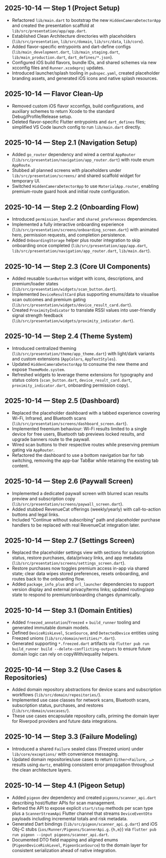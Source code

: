 ## 2025-10-14 — Step 1 (Project Setup)
- Refactored `lib/main.dart` to bootstrap the new `HiddenCameraDetectorApp` and created the presentation scaffold at `lib/src/presentation/app/app.dart`.
- Established Clean Architecture directories with placeholders (`lib/src/presentation`, `lib/src/domain`, `lib/src/data`, `lib/core`).
- Added flavor-specific entrypoints and dart-define configs (`lib/main_development.dart`, `lib/main_staging.dart`, `lib/main_production.dart`, `dart_defines/*.json`).
- Configured iOS build flavors, bundle IDs, and shared schemes via new xcconfig files and `Runner.xcodeproj` updates.
- Introduced launcher/splash tooling in `pubspec.yaml`, created placeholder branding assets, and generated iOS icons and native splash resources.

## 2025-10-14 — Flavor Clean-Up
- Removed custom iOS flavor xcconfigs, build configurations, and auxiliary schemes to return Xcode to the standard Debug/Profile/Release setup.
- Deleted flavor-specific Flutter entrypoints and `dart_defines` files; simplified VS Code launch config to run `lib/main.dart` directly.

## 2025-10-14 — Step 2.1 (Navigation Setup)
- Added `go_router` dependency and wired a central `AppRouter` (`lib/src/presentation/navigation/app_router.dart`) with route enum `AppRoute`.
- Stubbed all planned screens with placeholders under `lib/src/presentation/screens/` and shared scaffold widget for temporary UI.
- Switched `HiddenCameraDetectorApp` to use `MaterialApp.router`, enabling premium-route guard hook and initial route configuration.

## 2025-10-14 — Step 2.2 (Onboarding Flow)
- Introduced `permission_handler` and `shared_preferences` dependencies.
- Implemented a fully interactive onboarding experience (`lib/src/presentation/screens/onboarding_screen.dart`) with animated hero, permission requests, and completion persistence.
- Added `OnboardingStorage` helper plus router integration to skip onboarding once completed (`lib/src/presentation/app/app.dart`, `lib/src/presentation/navigation/app_router.dart`, `lib/main.dart`).

## 2025-10-14 — Step 2.3 (Core UI Components)
- Added reusable `ScanButton` widget with icons, descriptions, and premium/loader states (`lib/src/presentation/widgets/scan_button.dart`).
- Implemented `DeviceResultCard` plus supporting enums/data to visualise scan outcomes and premium gating (`lib/src/presentation/widgets/device_result_card.dart`).
- Created `ProximityIndicator` to translate RSSI values into user-friendly signal strength feedback (`lib/src/presentation/widgets/proximity_indicator.dart`).

## 2025-10-14 — Step 2.4 (Theme System)
- Introduced centralized theming (`lib/src/presentation/theme/app_theme.dart`) with light/dark variants and custom extensions (`AppColors`, `AppTextStyles`).
- Updated `HiddenCameraDetectorApp` to consume the new theme and expose `ThemeMode.system`.
- Refreshed widgets to leverage theme extensions for typography and status colors (`scan_button.dart`, `device_result_card.dart`, `proximity_indicator.dart`, onboarding permission copy).

## 2025-10-14 — Step 2.5 (Dashboard)
- Replaced the placeholder dashboard with a tabbed experience covering Wi-Fi, Infrared, and Bluetooth scans (`lib/src/presentation/screens/dashboard_screen.dart`).
- Implemented freemium behaviour: Wi-Fi results limited to a single device for free users, Bluetooth tab previews locked results, and upgrade banners route to the paywall.
- Wired scan buttons to their respective routes while preserving premium gating via `AppRouter`.
- Refactored the dashboard to use a bottom navigation bar for tab switching, removing the app-bar TabBar while retaining the existing tab content.

## 2025-10-14 — Step 2.6 (Paywall Screen)
- Implemented a dedicated paywall screen with blurred scan results preview and subscription copy (`lib/src/presentation/screens/paywall_screen.dart`).
- Added stubbed RevenueCat offerings (weekly/yearly) with call-to-action buttons and legal links.
- Included “Continue without subscribing” path and placeholder purchase handlers to be replaced with real RevenueCat integration later.

## 2025-10-14 — Step 2.7 (Settings Screen)
- Replaced the placeholder settings view with sections for subscription status, restore purchases, data/privacy links, and app metadata (`lib/src/presentation/screens/settings_screen.dart`).
- Restore purchases now toggles premium access in-app via shared state; clear data wipes stored preferences, resets onboarding, and routes back to the onboarding flow.
- Added `package_info_plus` and `url_launcher` dependencies to support version display and external privacy/terms links; updated routing/app state to respond to premium/onboarding changes dynamically.

## 2025-10-14 — Step 3.1 (Domain Entities)
- Added `freezed_annotation`/`freezed` + `build_runner` tooling and generated immutable domain models.
- Defined `DeviceRiskLevel`, `ScanSource`, and `DetectedDevice` entities using Freezed unions (`lib/src/domain/entities/*.dart`).
- Generated supporting `*.freezed.dart` artifacts via `flutter pub run build_runner build --delete-conflicting-outputs` to ensure future domain logic can rely on copyWith/equality helpers.

## 2025-10-14 — Step 3.2 (Use Cases & Repositories)
- Added domain repository abstractions for device scans and subscription workflows (`lib/src/domain/repositories/`).
- Implemented use case classes for network scans, Bluetooth scans, subscription status, purchases, and restores (`lib/src/domain/usecases/`).
- These use cases encapsulate repository calls, priming the domain layer for Riverpod providers and future data integrations.

## 2025-10-14 — Step 3.3 (Failure Modeling)
- Introduced a shared `Failure` sealed class (Freezed union) under `lib/core/exceptions/` with convenience messaging.
- Updated domain repositories/use cases to return `Either<Failure, …>` results using `dartz`, enabling consistent error propagation throughout the clean architecture layers.

## 2025-10-14 — Step 4.1 (Pigeon Setup)
- Added `pigeon` dev dependency and created `pigeons/scanner_api.dart` describing host/flutter APIs for scan management.
- Refined the API to expose explicit `start/stop` methods per scan type plus a `ScannerStreamApi` Flutter channel that streams `DeviceEventDto` payloads including incremental totals and risk metadata.
- Generated Dart bindings (`lib/src/pigeon/scanner_api.g.dart`) and iOS Obj-C stubs (`ios/Runner/Pigeons/ScannerApi.g.{h,m}`) via `flutter pub run pigeon --input pigeons/scanner_api.dart`.
- Documented DTO field mapping and aligned enums (`PigeonDeviceRiskLevel`, `PigeonScanSource`) to the domain layer for consistent serialization ahead of native integration.
